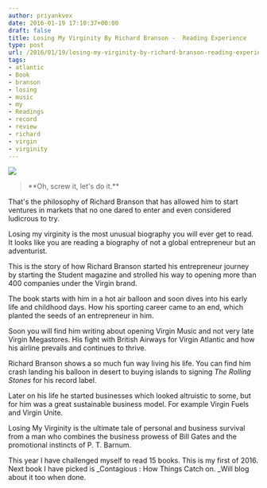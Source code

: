 ```yaml
---
author: priyankvex
date: 2016-01-19 17:10:37+00:00
draft: false
title: Losing My Virginity By Richard Branson -  Reading Experience
type: post
url: /2016/01/19/losing-my-virginity-by-richard-branson-reading-experience/
tags:
- atlantic
- Book
- branson
- losing
- music
- my
- Readings
- record
- review
- richard
- virgin
- virginity
---
```


![](http://ecx.images-amazon.com/images/I/51SxyEnz31L._SX322_BO1,204,203,200_.jpg)



<blockquote>**Oh, screw it, let's do it.**</blockquote>


That's the philosophy of Richard Branson that has allowed him to start ventures in markets that no one dared to enter and even considered ludicrous to try.

Losing my virginity is the most unusual biography you will ever get to read. It looks like you are reading a biography of not a global entrepreneur but an adventurist.

This is the story of how Richard Branson started his entrepreneur journey by starting the Student magazine and strolled his way to opening more than 400 companies under the Virgin brand.

The book starts with him in a hot air balloon and soon dives into his early life and childhood days. How his sporting career came to an end, which planted the seeds of an entrepreneur in him.

Soon you will find him writing about opening Virgin Music and not very late Virgin Megastores. His fight with British Airways for Virgin Atlantic and how his airline prevails and continues to thrive.

Richard Branson shows a so much fun way living his life. You can find him crash landing his balloon in desert to buying islands to signing _The Rolling Stones_ for his record label.

Later on his life he started businesses which looked altruistic to some, but for him was a great sustainable business model. For example Virgin Fuels and Virgin Unite.

Losing My Virginity is the ultimate tale of personal and business survival from a man who combines the business prowess of Bill Gates and the promotional instincts of P. T. Barnum.

This year I have challenged myself to read 15 books. This is my first of 2016. Next book I have picked is _Contagious : How Things Catch on. _Will blog about it too when done.


